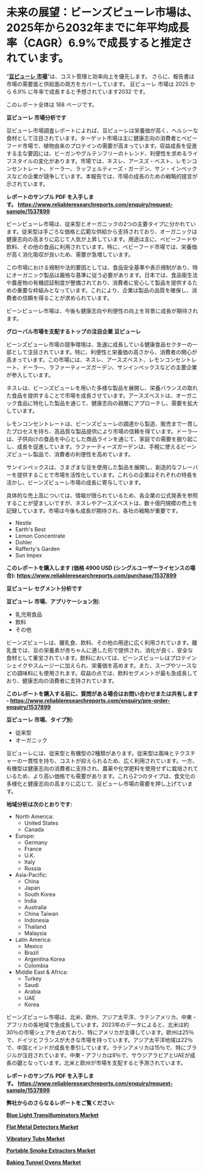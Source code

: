 <p><h1>未来の展望：ビーンズピューレ市場は、2025年から2032年までに年平均成長率（CAGR）6.9%で成長すると推定されています。</h1></p><p>&ldquo;<strong><a href="https://www.reliableresearchreports.com/bean-puree-r1537899?utm_campaign=107&utm_medium=9&utm_source=Github&utm_content=ia&utm_term=10042025&utm_id=bean-puree">豆ピューレ 市場</a></strong>&rdquo;は、コスト管理と効率向上を優先します。 さらに、報告書は市場の需要面と供給面の両方をカバーしています。 豆ピューレ 市場は 2025 から 6.9% に年率で成長すると予想されています2032 です。</p>
<p>このレポート全体は 168 ページです。</p>
<p><strong>豆ピューレ 市場分析です</strong></p>
<p><p>豆ピューレ市場調査レポートによれば、豆ピューレは栄養価が高く、ヘルシーな食材として注目されています。ターゲット市場は主に健康志向の消費者とベビーフード市場で、植物由来のプロテインの需要が高まっています。収益成長を促進する主な要因には、ビーガンやグルテンフリーのトレンド、利便性を求めるライフスタイルの変化があります。市場では、ネスレ、アースズ・ベスト、レモンコンセントレート、ドーラー、ラッフェルティーズ・ガーデン、サン・インペックスなどの企業が競争しています。本報告では、市場の成長のための戦略的提言が示されています。</p></p>
<p><strong>レポートのサンプル PDF を入手します。&nbsp;<a href="https://www.reliableresearchreports.com/enquiry/request-sample/1537899?utm_campaign=107&utm_medium=9&utm_source=Github&utm_content=ia&utm_term=10042025&utm_id=bean-puree">https://www.reliableresearchreports.com/enquiry/request-sample/1537899</a></strong></p>
<p><p>ビーンピューレ市場は、従来型とオーガニックの2つの主要タイプに分かれています。従来型は手ごろな価格と広範な供給から支持されており、オーガニックは健康志向の高まりに応じて人気が上昇しています。用途は主に、ベビーフードや飲料、その他の食品に利用されています。特に、ベビーフード市場では、栄養価が高く消化吸収が良いため、需要が急増しています。</p><p>この市場における規制や法的要因としては、食品安全基準や表示規制があり、特にオーガニック製品は厳格な基準に従う必要があります。日本では、食品衛生法や農産物の有機認証制度が整備されており、消費者に安心して製品を提供するための重要な枠組みとなっています。これにより、企業は製品の品質を確保し、消費者の信頼を得ることが求められています。</p><p>ビーンピューレ市場は、今後も健康志向や利便性の向上を背景に成長が期待されます。</p></p>
<p><strong>グローバル市場を支配するトップの注目企業 豆ピューレ</strong></p>
<p><p>ビーンズピューレ市場の競争環境は、急速に成長している健康食品セクターの一部として注目されています。特に、利便性と栄養価の高さから、消費者の関心が高まっています。この市場には、ネスレ、アースズベスト、レモンコンセントレート、ドーラ―、ラファーティーズガーデン、サンインペックスなどの主要企業が参入しています。</p><p>ネスレは、ビーンズピューレを用いた多様な製品を展開し、栄養バランスの取れた食品を提供することで市場を成長させています。アースズベストは、オーガニック食品に特化した製品を通じて、健康志向の親層にアプローチし、需要を拡大しています。</p><p>レモンコンセントレートは、ビーンズピューレの調達から製造、販売まで一貫したプロセスを持ち、高品質な製品提供により市場の信頼を得ています。ドーラ―は、子供向けの食品を中心とした商品ラインを通じて、家庭での需要を掘り起こし、成長を促進しています。ラファーティーズガーデンは、手軽に使えるビーンズピューレ製品で、消費者の利便性を高めています。</p><p>サンインペックスは、さまざまな豆を使用した製品を展開し、創造的なフレーバーを提供することで市場を活性化しています。これらの企業はそれぞれの特長を活かし、ビーンズピューレ市場の成長に寄与しています。</p><p>具体的な売上高については、情報が限られているため、各企業の公式発表を参照することが望ましいですが、ネスレやアースズベストは、数十億円規模の売上を記録しています。市場は今後も成長が期待され、各社の戦略が重要です。</p></p>
<p><ul><li>Nestle</li><li>Earth's Best</li><li>Lemon Concentrate</li><li>Dohler</li><li>Rafferty's Garden</li><li>Sun Impex</li></ul></p>
<p><strong>このレポートを購入します (価格 4900 USD (シングルユーザーライセンスの場合):&nbsp;<a href="https://www.reliableresearchreports.com/purchase/1537899?utm_campaign=107&utm_medium=9&utm_source=Github&utm_content=ia&utm_term=10042025&utm_id=bean-puree">https://www.reliableresearchreports.com/purchase/1537899</a></strong></p>
<p><strong>豆ピューレ セグメント分析です</strong></p>
<p><strong>豆ピューレ 市場、アプリケーション別:</strong></p>
<p><ul><li>乳児用食品</li><li>飲料</li><li>その他</li></ul></p>
<p><p>ビーンズピューレは、離乳食、飲料、その他の用途に広く利用されています。離乳食では、豆の栄養素が赤ちゃんに適した形で提供され、消化が良く、安全な食材として重宝されています。飲料においては、ビーンズピューレはプロテインシェイクやスムージーに加えられ、栄養価を高めます。また、スープやソースなどの調味料にも使用されます。収益の点では、飲料セグメントが最も急成長しており、健康志向の消費者に支持されています。</p></p>
<p><strong>このレポートを購入する前に、質問がある場合はお問い合わせまたは共有します - <a href="https://www.reliableresearchreports.com/enquiry/pre-order-enquiry/1537899?utm_campaign=107&utm_medium=9&utm_source=Github&utm_content=ia&utm_term=10042025&utm_id=bean-puree">https://www.reliableresearchreports.com/enquiry/pre-order-enquiry/1537899</a></strong></p>
<p><strong>豆ピューレ 市場、タイプ別:</strong></p>
<p><ul><li>従来型</li><li>オーガニック</li></ul></p>
<p><p>豆ピューレには、従来型と有機型の2種類があります。従来型は風味とテクスチャーの一貫性を持ち、コストが抑えられるため、広く利用されています。一方、有機型は健康志向の消費者に支持され、農薬や化学肥料を使用せずに栽培されているため、より高い価格でも需要があります。これら2つのタイプは、食文化の多様化と健康志向の高まりに応じて、豆ピューレ市場の需要を押し上げています。</p></p>
<p><strong>地域分析は次のとおりです:</strong></p>
<p><ul>
    <li>
        North America:
        <ul>
            <li>United States</li>
            <li>Canada</li>
        </ul>
    </li>
    <li>
        Europe:
        <ul>
            <li>Germany</li>
            <li>France</li>
            <li>U.K.</li>
            <li>Italy</li>
            <li>Russia</li>
        </ul>
    </li>
    <li>
        Asia-Pacific:
        <ul>
            <li>China</li>
            <li>Japan</li>
            <li>South Korea</li>
            <li>India</li>
            <li>Australia</li>
            <li>China Taiwan</li>
            <li>Indonesia</li>
            <li>Thailand</li>
            <li>Malaysia</li>
        </ul>
    </li>
    <li>
        Latin America:
        <ul>
            <li>Mexico</li>
            <li>Brazil</li>
            <li>Argentina Korea</li>
            <li>Colombia</li>
        </ul>
    </li>
    <li>
        Middle East & Africa:
        <ul>
            <li>Turkey</li>
            <li>Saudi</li>
            <li>Arabia</li>
            <li>UAE</li>
            <li>Korea</li>
        </ul>
    </li>
    </ul></p>
<p><p>ビーンズピューレ市場は、北米、欧州、アジア太平洋、ラテンアメリカ、中東・アフリカの各地域で急成長しています。2023年のデータによると、北米は約30％の市場シェアを占めており、特にアメリカが主導しています。欧州は25％で、ドイツとフランスが大きな市場を持っています。アジア太平洋地域は22％で、中国とインドが成長を牽引しています。ラテンアメリカは15％で、特にブラジルが注目されています。中東・アフリカは8％で、サウジアラビアとUAEが成長の鍵となっています。北米と欧州が市場を支配すると予測されています。</p></p>
<p><strong>レポートのサンプル PDF を入手します。&nbsp;<a href="https://www.reliableresearchreports.com/enquiry/request-sample/1537899?utm_campaign=107&utm_medium=9&utm_source=Github&utm_content=ia&utm_term=10042025&utm_id=bean-puree">https://www.reliableresearchreports.com/enquiry/request-sample/1537899</a></strong></p>
<p><strong></strong></p>
<p><strong></strong></p>
<p><strong></strong></p>
<p><strong></strong></p>
<p><strong>弊社からのさらなるレポートをご覧ください:</strong></p>
<p><strong><p><a href="https://github.com/nyanikumchu/Market-Research-Report-List-1/blob/main/blue-light-transilluminators-market.md?utm_campaign=107&utm_medium=9&utm_source=Github&utm_content=ia&utm_term=10042025&utm_id=bean-puree">Blue Light Transilluminators Market</a></p><p><a href="https://github.com/suebabuhai/Market-Research-Report-List-1/blob/main/flat-metal-detectors-market.md?utm_campaign=107&utm_medium=9&utm_source=Github&utm_content=ia&utm_term=10042025&utm_id=bean-puree">Flat Metal Detectors Market</a></p><p><a href="https://github.com/dagnewopus/Market-Research-Report-List-1/blob/main/vibratory-tubs-market.md?utm_campaign=107&utm_medium=9&utm_source=Github&utm_content=ia&utm_term=10042025&utm_id=bean-puree">Vibratory Tubs Market</a></p><p><a href="https://github.com/naanaafranxu/Market-Research-Report-List-1/blob/main/portable-smoke-extractors-market.md?utm_campaign=107&utm_medium=9&utm_source=Github&utm_content=ia&utm_term=10042025&utm_id=bean-puree">Portable Smoke Extractors Market</a></p><p><a href="https://github.com/goliareanoyh/Market-Research-Report-List-1/blob/main/baking-tunnel-ovens-market.md?utm_campaign=107&utm_medium=9&utm_source=Github&utm_content=ia&utm_term=10042025&utm_id=bean-puree">Baking Tunnel Ovens Market</a></p></strong></p>